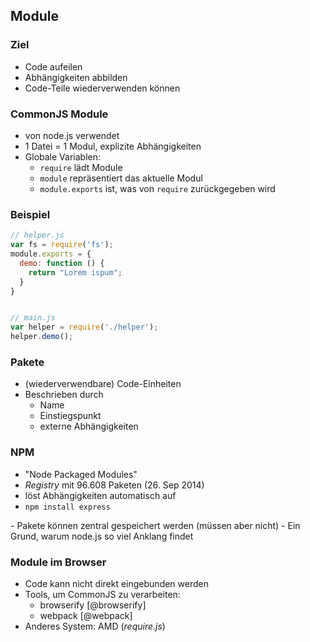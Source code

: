
## Module

### Ziel

- Code aufeilen
- Abhängigkeiten abbilden
- Code-Teile wiederverwenden können

### CommonJS Module

- von node.js verwendet
- 1 Datei = 1 Modul, explizite Abhängigkeiten
- Globale Variablen:
    + `require` lädt Module
    + `module` repräsentiert das aktuelle Modul
    + `module.exports` ist, was von `require` zurückgegeben wird

### Beispiel

```javascript
// helper.js
var fs = require('fs');
module.exports = {
  demo: function () {
    return "Lorem ispum";
  }
}


// main.js
var helper = require('./helper');
helper.demo();
```

### Pakete

- (wiederverwendbare) Code-Einheiten
- Beschrieben durch
    - Name
    - Einstiegspunkt
    - externe Abhängigkeiten

### NPM

- "Node Packaged Modules"
- _Registry_ mit 96.608 Paketen (26. Sep 2014)
- löst Abhängigkeiten automatisch auf
- `npm install express`

<aside class="notes">
- Pakete können zentral gespeichert werden (müssen aber nicht)
- Ein Grund, warum node.js so viel Anklang findet
</aside>

### Module im Browser

- Code kann nicht direkt eingebunden werden
- Tools, um CommonJS zu verarbeiten:
    - browserify [@browserify]
    - webpack [@webpack]
- Anderes System: AMD (_require.js_)

